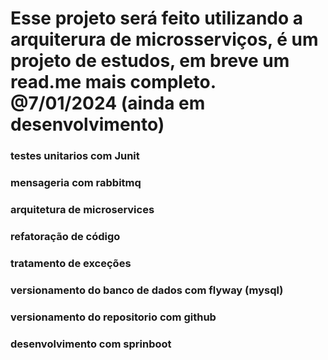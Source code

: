 # Esse projeto será feito utilizando a arquiterura de microsserviços, é um projeto de estudos, em breve um read.me mais completo. @7/01/2024 (ainda em desenvolvimento)

### testes unitarios com Junit
### mensageria com rabbitmq
### arquitetura de microservices
### refatoração de código
### tratamento de exceções
### versionamento do banco de dados com flyway (mysql)
### versionamento do repositorio com github
### desenvolvimento com sprinboot
